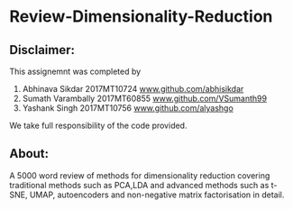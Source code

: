 # Review-Dimensionality-Reduction
## Disclaimer:
This assignemnt was completed by
  1) Abhinava Sikdar 2017MT10724 www.github.com/abhisikdar
  2) Sumath Varambally 2017MT60855 www.github.com/VSumanth99
  3) Yashank Singh 2017MT10756 www.github.com/alyashgo

We take full responsibility of the code provided.

## About:
A 5000 word review of methods for dimensionality reduction covering traditional methods such as PCA,LDA and advanced methods such as t-SNE, UMAP, autoencoders and non-negative matrix factorisation in detail.
